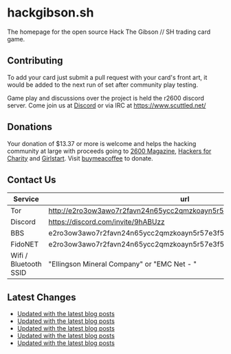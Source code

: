 # hackgibson.sh
The homepage for the open source Hack The Gibson // SH trading card game.


## Contributing

To add your card just submit a pull request with your card's front art, it would be added to the next run of set after community play testing.

Game play and discussions over the project is held the r2600 discord server. Come join us at [Discord](https://discord.com/invite/9hABUzz) or via IRC at https://www.scuttled.net/


## Donations

Your donation of $13.37 or more is welcome and helps the hacking community at large with proceeds going to [2600 Magazine](https://2600.com/), [Hackers for Charity](https://hackersforcharity.org) and [Girlstart](https://girlstart.org).  Visit [buymeacoffee](https://www.buymeacoffee.com/hackgibson.sh) to donate.


## Contact Us

Service | url
-|-
Tor | http://e2ro3ow3awo7r2favn24n65ycc2qmzkoayn5r57e3f56nvjwdcgg32ad.onion
Discord | https://discord.com/invite/9hABUzz
BBS | e2ro3ow3awo7r2favn24n65ycc2qmzkoayn5r57e3f56nvjwdcgg32ad.onion:23
FidoNET | e2ro3ow3awo7r2favn24n65ycc2qmzkoayn5r57e3f56nvjwdcgg32ad.onion:24554
Wifi / Bluetooth SSID | "Ellingson Mineral Company" or "EMC Net - <fidonet address>"

## Latest Changes
<!-- BLOG-POST-LIST:START -->
- [Updated with the latest blog posts](https://github.com/DFW2600/hackgibson.sh/commit/0f89cc89eed343b1aa8f59a7eb0343770c08fd10)
- [Updated with the latest blog posts](https://github.com/DFW2600/hackgibson.sh/commit/615c29b084d09ca6c38a724ffca9501da9cf032f)
- [Updated with the latest blog posts](https://github.com/DFW2600/hackgibson.sh/commit/7fa5c11ff32b5cfa6bc1794cfa9497a1670dbb21)
- [Updated with the latest blog posts](https://github.com/DFW2600/hackgibson.sh/commit/575f6393a54647bcffadd5605fb9c641dd4f4197)
- [Updated with the latest blog posts](https://github.com/DFW2600/hackgibson.sh/commit/a7d18d901e80ff3c5e411edb6c3a29f6e2f52bba)
<!-- BLOG-POST-LIST:END -->
